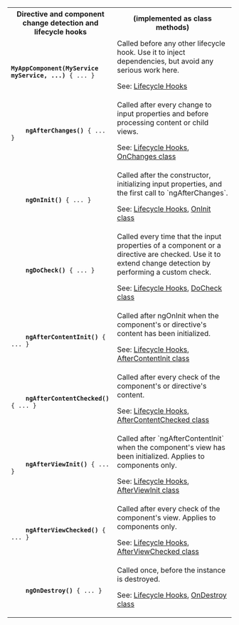 <table id="lifecycle-hooks">

<tr>
  <th>Directive and component change detection and lifecycle hooks</th>
  <th markdown="1">
  (implemented as class methods)
  </th>
</tr>

<tr>
  <td class="nowrap"><code class="prettyprint lang-dart">
    <b>MyAppComponent(MyService myService, ...)</b> { ... }
  </code></td>
  <td markdown="1">
Called before any other lifecycle hook. Use it to inject dependencies, but avoid any serious work here.

See: [Lifecycle Hooks](/guide/lifecycle-hooks)

  </td>
</tr>

<tr>
  <td class="nowrap"><code class="prettyprint lang-dart">
    <b>ngAfterChanges()</b> { ... }
  </code></td>
  <td markdown="1">
Called after every change to input properties and before processing content or child views.

See: [Lifecycle Hooks](/guide/lifecycle-hooks),
[OnChanges class]({{site.pub-api}}/angular/{{site.data.pkg-vers.angular.vers}}/angular/OnChanges-class.html)

  </td>
</tr>

<tr>
  <td class="nowrap"><code class="prettyprint lang-dart">
    <b>ngOnInit()</b> { ... }
  </code></td>
  <td markdown="1">
Called after the constructor, initializing input properties, and the first call to `ngAfterChanges`.

See: [Lifecycle Hooks](/guide/lifecycle-hooks),
[OnInit class]({{site.pub-api}}/angular/{{site.data.pkg-vers.angular.vers}}/angular/OnInit-class.html)

  </td>
</tr>

<tr>
  <td class="nowrap"><code class="prettyprint lang-dart">
    <b>ngDoCheck()</b> { ... }
  </code></td>
  <td markdown="1">
Called every time that the input properties of a component or a directive are checked. Use it to extend change detection by performing a custom check.

See: [Lifecycle Hooks](/guide/lifecycle-hooks),
[DoCheck class]({{site.pub-api}}/angular/{{site.data.pkg-vers.angular.vers}}/angular/DoCheck-class.html)

  </td>
</tr>

<tr>
  <td class="nowrap"><code class="prettyprint lang-dart">
    <b>ngAfterContentInit()</b> { ... }
  </code></td>
  <td markdown="1">
Called after ngOnInit when the component's or directive's content has been initialized.

See: [Lifecycle Hooks](/guide/lifecycle-hooks),
[AfterContentInit class]({{site.pub-api}}/angular/{{site.data.pkg-vers.angular.vers}}/angular/AfterContentInit-class.html)

  </td>
</tr>

<tr>
  <td class="nowrap"><code class="prettyprint lang-dart">
    <b>ngAfterContentChecked()</b> { ... }
  </code></td>
  <td markdown="1">
Called after every check of the component's or directive's content.

See: [Lifecycle Hooks](/guide/lifecycle-hooks),
[AfterContentChecked class]({{site.pub-api}}/angular/{{site.data.pkg-vers.angular.vers}}/angular/AfterContentChecked-class.html)

  </td>
</tr>

<tr>
  <td class="nowrap"><code class="prettyprint lang-dart">
    <b>ngAfterViewInit()</b> { ... }
  </code></td>
  <td markdown="1">
Called after `ngAfterContentInit` when the component's view has been initialized. Applies to components only.

See: [Lifecycle Hooks](/guide/lifecycle-hooks),
[AfterViewInit class]({{site.pub-api}}/angular/{{site.data.pkg-vers.angular.vers}}/angular/AfterViewInit-class.html)

  </td>
</tr>

<tr>
  <td class="nowrap"><code class="prettyprint lang-dart">
    <b>ngAfterViewChecked()</b> { ... }
  </code></td>
  <td markdown="1">
Called after every check of the component's view. Applies to components only.

See: [Lifecycle Hooks](/guide/lifecycle-hooks),
[AfterViewChecked class]({{site.pub-api}}/angular/{{site.data.pkg-vers.angular.vers}}/angular/AfterViewChecked-class.html)

  </td>
</tr>

<tr>
  <td class="nowrap"><code class="prettyprint lang-dart">
    <b>ngOnDestroy()</b> { ... }
  </code></td>
  <td markdown="1">
Called once, before the instance is destroyed.

See: [Lifecycle Hooks](/guide/lifecycle-hooks),
[OnDestroy class]({{site.pub-api}}/angular/{{site.data.pkg-vers.angular.vers}}/angular/OnDestroy-class.html)

  </td>
</tr>

</table>
